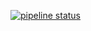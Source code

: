 [![pipeline status](https://git.redmic.net/redmic-server/elasticsearch-lib/badges/dev/pipeline.svg)](https://git.redmic.net/redmic-server/elasticsearch-lib/commits/dev)
